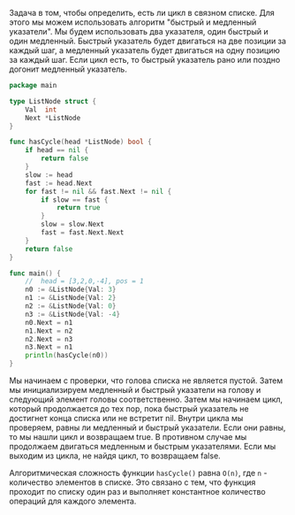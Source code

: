 Задача в том, чтобы определить, есть ли цикл в связном списке. Для этого мы можем использовать алгоритм "быстрый и медленный указатели". Мы будем использовать два указателя, один быстрый и один медленный. Быстрый указатель будет двигаться на две позиции за каждый шаг, а медленный указатель будет двигаться на одну позицию за каждый шаг. Если цикл есть, то быстрый указатель рано или поздно догонит медленный указатель.

```go
package main

type ListNode struct {
	Val  int
	Next *ListNode
}

func hasCycle(head *ListNode) bool {
	if head == nil {
		return false
	}
	slow := head
	fast := head.Next
	for fast != nil && fast.Next != nil {
		if slow == fast {
			return true
		}
		slow = slow.Next
		fast = fast.Next.Next
	}
	return false
}

func main() {
	//	head = [3,2,0,-4], pos = 1
	n0 := &ListNode{Val: 3}
	n1 := &ListNode{Val: 2}
	n2 := &ListNode{Val: 0}
	n3 := &ListNode{Val: -4}
	n0.Next = n1
	n1.Next = n2
	n2.Next = n3
	n3.Next = n1
	println(hasCycle(n0))
}
```

Мы начинаем с проверки, что голова списка не является пустой. Затем мы инициализируем медленный и быстрый указатели на голову и следующий элемент головы соответственно. Затем мы начинаем цикл, который продолжается до тех пор, пока быстрый указатель не достигнет конца списка или не встретит nil. Внутри цикла мы проверяем, равны ли медленный и быстрый указатели. Если они равны, то мы нашли цикл и возвращаем true. В противном случае мы продолжаем двигаться медленным и быстрым указателями. Если мы выходим из цикла, не найдя цикл, то возвращаем false.

Алгоритмическая сложность функции `hasCycle()` равна `O(n)`, где `n` - количество элементов в списке. Это связано с тем, что функция проходит по списку один раз и выполняет константное количество операций для каждого элемента.
